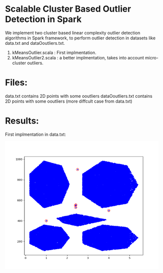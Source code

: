 # Scalable Cluster Based Outlier Detection in Spark

We implement two cluster based linear complexity outlier detection algorithms in Spark framework, to perform outlier detection in datasets like data.txt and dataOoutliers.txt.

1) kMeansOutlier.scala : First implmentation.
2) kMeansOutlier2.scala : a better implmentation, takes into account micro-cluster outliers.

# Files:

data.txt contains 2D points with some ooutliers
dataOoutliers.txt contains 2D points with some ooutliers (more diffcult case from data.txt)


# Results: 

First implmentation in data.txt:

![alt text](https://github.com/agiannoul/ODDWS/blob/master/outliers.png?raw=true)
